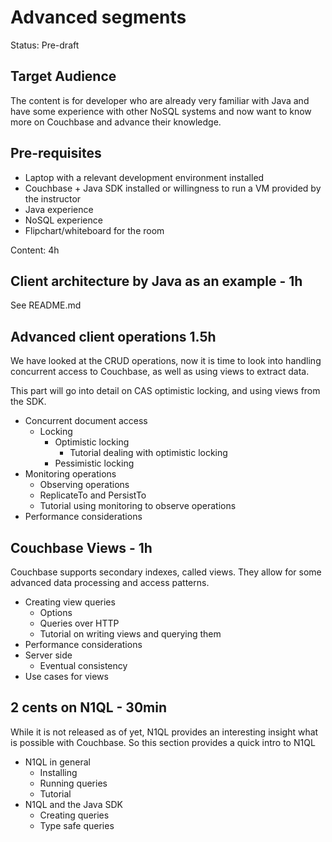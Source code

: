 Advanced segments
=================

Status: Pre-draft

Target Audience
---------------

The content is for developer who are already very familiar with Java and have
some experience with other NoSQL systems and now want to know more on Couchbase
and advance their knowledge.

Pre-requisites
---------------

 * Laptop with a relevant development environment installed
 * Couchbase + Java SDK installed or willingness to run a VM provided by the instructor
 * Java experience
 * NoSQL experience
 * Flipchart/whiteboard for the room

Content: 4h

## Client architecture by Java as an example - 1h

See README.md

## Advanced client operations 1.5h

We have looked at the CRUD operations, now it is time to look into handling
concurrent access to Couchbase, as well as using views to extract data.

This part will go into detail on CAS optimistic locking, and using views from
the SDK.

- Concurrent document access
  - Locking
    - Optimistic locking
      - Tutorial dealing with optimistic locking
    - Pessimistic locking
- Monitoring operations
  - Observing operations
  - ReplicateTo and PersistTo
  - Tutorial using monitoring to observe operations
- Performance considerations


## Couchbase Views - 1h

Couchbase supports secondary indexes, called views. They allow for some advanced
data processing and access patterns.

- Creating view queries
  - Options
  - Queries over HTTP
  - Tutorial on writing views and querying them
- Performance considerations
- Server side
  - Eventual consistency
- Use cases for views

## 2 cents on N1QL - 30min

While it is not released as of yet, N1QL provides an interesting insight what is
possible with Couchbase. So this section provides a quick intro to N1QL

- N1QL in general
  - Installing
  - Running queries
  - Tutorial
- N1QL and the Java SDK
  - Creating queries
  - Type safe queries

